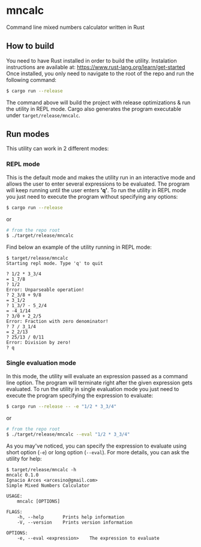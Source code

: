 # mncalc
Command line mixed numbers calculator written in Rust

## How to build
You need to have Rust installed in order to build the utility. Instalation instructions are available at: https://www.rust-lang.org/learn/get-started
Once installed, you only need to navigate to the root of the repo and run the following command:

```bash
$ cargo run --release
```

The command above will build the project with release optimizations & run the utility in REPL mode. Cargo also generates the program 
executable under `target/release/mncalc`.

## Run modes
This utility can work in 2 different modes:

### REPL mode
This is the default mode and makes the utility run in an interactive mode and allows the user to enter several expressions to be evaluated. 
The program will keep running until the user enters **'q'**. To run the utility in REPL mode you just need to execute the program without
specifying any options:

```bash
$ cargo run --release
```
or


```bash
# from the repo root
$ ./target/release/mncalc
```

Find below an example of the utility running in REPL mode:

```
$ target/release/mncalc
Starting repl mode. Type 'q' to quit

? 1/2 * 3_3/4
= 1_7/8
? 1/2
Error: Unparseable operation!
? 2_3/8 + 9/8
= 3_1/2
? 1_3/7 - 5_2/4
= -4_1/14
? 3/0 + 2_2/5
Error: Fraction with zero denominator!
? 7 / 3_1/4
= 2_2/13
? 25/13 / 0/11
Error: Division by zero!
? q
```

### Single evaluation mode
In this mode, the utility will evaluate an expression passed as a command line option. The program will terminate right after the given
expression gets evaluated. To run the utility in single evaluation mode you just need to execute the program specifying the expression 
to evaluate:


```bash
$ cargo run --release -- -e "1/2 * 3_3/4"
```
or


```bash
# from the repo root
$ ./target/release/mncalc --eval "1/2 * 3_3/4"
```

As you may've noticed, you can specify the expression to evaluate using short option (`-e`) or long option (`--eval`). For more details,
you can ask the utility for help:

```
$ target/release/mncalc -h
mncalc 0.1.0
Ignacio Arces <arcesino@gmail.com>
Simple Mixed Numbers Calculator

USAGE:
    mncalc [OPTIONS]

FLAGS:
    -h, --help       Prints help information
    -V, --version    Prints version information

OPTIONS:
    -e, --eval <expression>    The expression to evaluate
```
